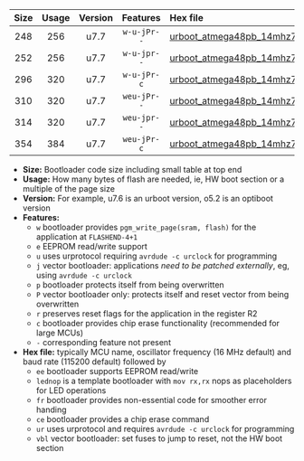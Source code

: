 |Size|Usage|Version|Features|Hex file|
|:-:|:-:|:-:|:-:|:--|
|248|256|u7.7|`w-u-jPr--`|[urboot_atmega48pb_14mhz7456_460800bps_lednop_ur_vbl.hex](https://raw.githubusercontent.com/stefanrueger/urboot.hex/main/mcus/atmega48pb/fcpu_14mhz7456/460800_bps/urboot_atmega48pb_14mhz7456_460800bps_lednop_ur_vbl.hex)|
|252|256|u7.7|`w-u-jpr--`|[urboot_atmega48pb_14mhz7456_460800bps_lednop_fr_ur_vbl.hex](https://raw.githubusercontent.com/stefanrueger/urboot.hex/main/mcus/atmega48pb/fcpu_14mhz7456/460800_bps/urboot_atmega48pb_14mhz7456_460800bps_lednop_fr_ur_vbl.hex)|
|296|320|u7.7|`w-u-jPr-c`|[urboot_atmega48pb_14mhz7456_460800bps_lednop_fr_ce_ur_vbl.hex](https://raw.githubusercontent.com/stefanrueger/urboot.hex/main/mcus/atmega48pb/fcpu_14mhz7456/460800_bps/urboot_atmega48pb_14mhz7456_460800bps_lednop_fr_ce_ur_vbl.hex)|
|310|320|u7.7|`weu-jPr--`|[urboot_atmega48pb_14mhz7456_460800bps_ee_lednop_ur_vbl.hex](https://raw.githubusercontent.com/stefanrueger/urboot.hex/main/mcus/atmega48pb/fcpu_14mhz7456/460800_bps/urboot_atmega48pb_14mhz7456_460800bps_ee_lednop_ur_vbl.hex)|
|314|320|u7.7|`weu-jpr--`|[urboot_atmega48pb_14mhz7456_460800bps_ee_lednop_fr_ur_vbl.hex](https://raw.githubusercontent.com/stefanrueger/urboot.hex/main/mcus/atmega48pb/fcpu_14mhz7456/460800_bps/urboot_atmega48pb_14mhz7456_460800bps_ee_lednop_fr_ur_vbl.hex)|
|354|384|u7.7|`weu-jPr-c`|[urboot_atmega48pb_14mhz7456_460800bps_ee_lednop_fr_ce_ur_vbl.hex](https://raw.githubusercontent.com/stefanrueger/urboot.hex/main/mcus/atmega48pb/fcpu_14mhz7456/460800_bps/urboot_atmega48pb_14mhz7456_460800bps_ee_lednop_fr_ce_ur_vbl.hex)|

- **Size:** Bootloader code size including small table at top end
- **Usage:** How many bytes of flash are needed, ie, HW boot section or a multiple of the page size
- **Version:** For example, u7.6 is an urboot version, o5.2 is an optiboot version
- **Features:**
  + `w` bootloader provides `pgm_write_page(sram, flash)` for the application at `FLASHEND-4+1`
  + `e` EEPROM read/write support
  + `u` uses urprotocol requiring `avrdude -c urclock` for programming
  + `j` vector bootloader: applications *need to be patched externally*, eg, using `avrdude -c urclock`
  + `p` bootloader protects itself from being overwritten
  + `P` vector bootloader only: protects itself and reset vector from being overwritten
  + `r` preserves reset flags for the application in the register R2
  + `c` bootloader provides chip erase functionality (recommended for large MCUs)
  + `-` corresponding feature not present
- **Hex file:** typically MCU name, oscillator frequency (16 MHz default) and baud rate (115200 default) followed by
  + `ee` bootloader supports EEPROM read/write
  + `lednop` is a template bootloader with `mov rx,rx` nops as placeholders for LED operations
  + `fr` bootloader provides non-essential code for smoother error handing
  + `ce` bootloader provides a chip erase command
  + `ur` uses urprotocol and requires `avrdude -c urclock` for programming
  + `vbl` vector bootloader: set fuses to jump to reset, not the HW boot section
